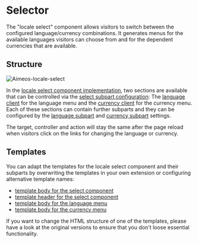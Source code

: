# Selector

The "locale select" component allows visitors to switch between the configured language/currency combinations. It generates menus for the available languages visitors can choose from and for the dependent currencies that are available.

## Structure

![Aimeos-locale-select](Aimeos-locale-select.png)

In the [locale select component implementation](../../config/client-html/locale-select.md#name_2), two sections are available that can be controlled via the [select subpart configuration](../../config/client-html/locale-select.md#subparts): The [language client](../../config/client-html/locale-select.md#name_1) for the language menu and the [currency client](../../config/client-html/locale-select.md#name) for the currency menu. Each of these sections can contain further subparts and they can be configured by the [language subpart](../../config/client-html/locale-select.md#standardsubparts_1) and [currency subpart](../../config/client-html/locale-select.md#standardsubparts) settings.

The target, controller and action will stay the same after the page reload when visitors click on the links for changing the language or currency.

## Templates

You can adapt the templates for the locale select component and their subparts by overwriting the templates in your own extension or configuring alternative template names:

* [template body for the select component](../../config/client-html/locale-select.md#template-body)
* [template header for the select component](../../config/client-html/locale-select.md#template-header)
* [template body for the language menu](../../config/client-html/locale-select.md#standardtemplate-body_1)
* [template body for the currency menu](../../config/client-html/locale-select.md#standardtemplate-body)

If you want to change the HTML structure of one of the templates, please have a look at the original versions to ensure that you don't loose essential functionality.